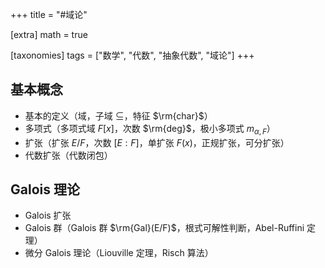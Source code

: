 +++
title = "#域论"

[extra]
math = true

[taxonomies]
tags = ["数学", "代数", "抽象代数", "域论"]
+++

## 基本概念
- 基本的定义（域，子域 $\subseteq$，特征 $\rm{char}$）
- 多项式（多项式域 $F[x]$，次数 $\rm{deg}$，极小多项式 $m_{\alpha, F}$）
- 扩张（扩张 $E/F$，次数 $[E:F]$，单扩张 $F(x)$，正规扩张，可分扩张）
- 代数扩张（代数闭包）

## Galois 理论
- Galois 扩张
- Galois 群（Galois 群 $\rm{Gal}(E/F)$，根式可解性判断，Abel-Ruffini 定理）
- 微分 Galois 理论（Liouville 定理，Risch 算法）
